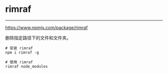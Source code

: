 # rimraf

---

https://www.npmjs.com/package/rimraf

删除指定路径下的文件和文件夹。

```shell
# 安装 rimraf
npm i rimraf -g

# 使用 rimraf
rimraf node_modules
```